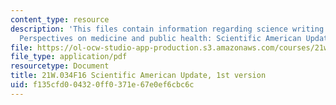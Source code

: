 ```yaml
---
content_type: resource
description: 'This files contain information regarding science writing and new media:
  Perspectives on medicine and public health: Scientific American Update, 1st version.'
file: https://ol-ocw-studio-app-production.s3.amazonaws.com/courses/21w-034-science-writing-and-new-media-perspectives-on-medicine-and-public-health-fall-2016/f135cfd004320ff0371e67e0ef6cbc6c_MIT21W_034F16_SciAmeri1st.pdf
file_type: application/pdf
resourcetype: Document
title: 21W.034F16 Scientific American Update, 1st version
uid: f135cfd0-0432-0ff0-371e-67e0ef6cbc6c
---
```

